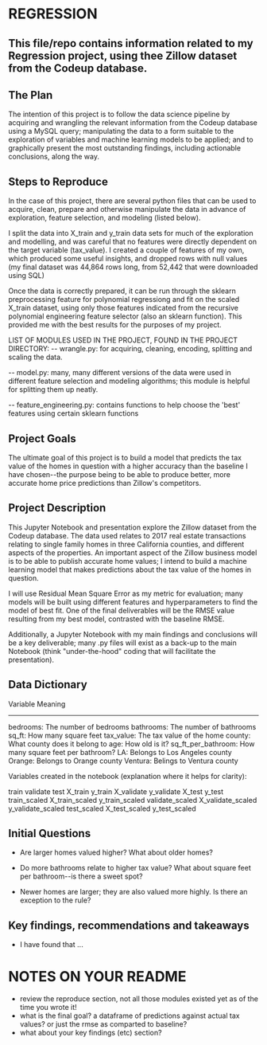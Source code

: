 # REGRESSION

## This file/repo contains information related to my Regression project, using thee Zillow dataset from the Codeup database.

## The Plan

The intention of this project is to follow the data science pipeline by acquiring and wrangling the relevant information from the Codeup database using a MySQL query; manipulating the data to a form suitable to the exploration of variables and machine learning models to be applied; and to graphically present the most outstanding findings, including actionable conclusions, along the way.

##  Steps to Reproduce

In  the case of this project, there are several python files that can be used to acquire, clean, prepare and otherwise manipulate the data in advance of exploration, feature selection, and modeling (listed below).

I split the data into X_train and y_train data sets for much of the exploration and modelling, and was careful that no features were directly dependent on the target variable (tax_value).  I created a couple of features of my own, which produced some useful insights, and dropped rows with null values (my final dataset was 44,864 rows long, from 52,442 that were downloaded using SQL)

Once the data is correctly prepared, it can be run through the sklearn preprocessing feature for polynomial regressiong and fit on the scaled X_train dataset, using only those features indicated from the recursive polynomial engineering feature selector (also an sklearn function).  This provided me with the best results for the purposes of my project.

LIST OF MODULES USED IN THE PROJECT, FOUND IN THE PROJECT DIRECTORY:
-- wrangle.py: for acquiring, cleaning, encoding, splitting and scaling the data.  
<!-- -- viz.py: used for creating several graphics for my final presentation -->
-- model.py: many, many different versions of the data were used in different feature selection and modeling algorithms; this module is helpful for splitting them up neatly.
<!-- -- explore.py: contains a few functions that were helpful exploring the data. -->
-- feature_engineering.py: contains functions to help choose the 'best' features using certain sklearn functions

## Project Goals

The ultimate goal of this project is to build a model that predicts the tax value of the homes in question with a higher accuracy than the baseline I have chosen--the purpose being to be able to produce better, more accurate home price predictions than Zillow's competitors.  

## Project Description

This Jupyter Notebook and presentation explore the Zillow dataset from the Codeup database. The data used relates to 2017 real estate transactions relating to single family homes in three California counties, and different aspects of the properties. An important aspect of the Zillow business model is to be able to publish accurate home values; I intend to build a machine learning model that makes predictions about the tax value of the homes in question.

I will use Residual Mean Square Error as my metric for evaluation; many models will be built using different features and hyperparameters to find the model of best fit.  One of the final deliverables will be the RMSE value resulting from my best model, contrasted with the baseline RMSE.

Additionally, a Jupyter Notebook with my main findings and conclusions will be a key deliverable; many .py files will exist as a back-up to the main Notebook (think "under-the-hood" coding that will facilitate the presentation).

## Data Dictionary

Variable	Meaning
___________________
bedrooms:	The number of bedrooms
bathrooms:	The number of bathrooms
sq_ft:	How many square feet
tax_value:	The tax value of the home
county:	What county does it belong to
age:	How old is it?
sq_ft_per_bathroom:	How many square feet per bathroom?
LA:	Belongs to Los Angeles county
Orange:	Belongs to Orange county
Ventura:	Belings to Ventura county

Variables created in the notebook (explanation where it helps for clarity):

train
validate
test
X_train
y_train
X_validate
y_validate
X_test
y_test
train_scaled
X_train_scaled
y_train_scaled
validate_scaled
X_validate_scaled
y_validate_scaled
test_scaled
X_test_scaled
y_test_scaled



## Initial Questions

- Are larger homes valued higher?  What about older homes?

- Do more bathrooms relate to higher tax value? What about square feet per bathroom--is there a sweet spot?

- Newer homes are larger; they are also valued more highly. Is there an exception to the rule?


## Key findings, recommendations and takeaways

- I have found that ...




# NOTES ON YOUR README
- review the reproduce section, not all those modules existed yet as of the time you wrote it!
- what is the final goal? a dataframe of predictions against actual tax values? or just the rmse as comparted to baseline?
- what about your key findings (etc) section?



